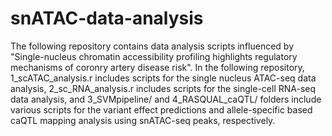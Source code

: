 # snATAC-data-analysis

The following repository contains data analysis scripts influenced by "Single-nucleus chromatin accessibility profiling highlights regulatory mechanisms of coronry artery disease risk". 
In the following repository, 1_scATAC_analysis.r includes scripts for the single nucleus ATAC-seq data analysis, 2_sc_RNA_analysis.r includes scripts for the single-cell RNA-seq data analysis, and 3_SVMpipeline/ and 4_RASQUAL_caQTL/ folders include various scripts for the variant effect predictions and allele-specific based caQTL mapping analysis using snATAC-seq peaks, respectively.
